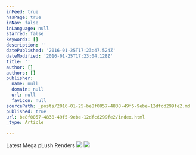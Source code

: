```yaml
---
inFeed: true
hasPage: true
inNav: false
inLanguage: null
starred: false
keywords: []
description: ''
datePublished: '2016-01-25T17:23:47.524Z'
dateModified: '2016-01-25T17:23:04.128Z'
title: ''
author: []
authors: []
publisher:
  name: null
  domain: null
  url: null
  favicon: null
sourcePath: _posts/2016-01-25-be8f0057-4838-49f5-9ebe-12dfcd299fe2.md
published: true
url: be8f0057-4838-49f5-9ebe-12dfcd299fe2/index.html
_type: Article

---
```

Latest Mega pLush Renders
![](https://the-grid-user-content.s3-us-west-2.amazonaws.com/62b2a40d-f40c-4eb9-a09b-86f241c1dee6.jpg)
![](https://the-grid-user-content.s3-us-west-2.amazonaws.com/d1685f68-f999-488a-8889-47ffc58b1b28.jpg)